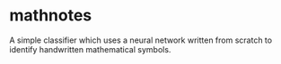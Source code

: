 # mathnotes
A simple classifier which uses a neural network written from scratch to identify handwritten mathematical symbols.
